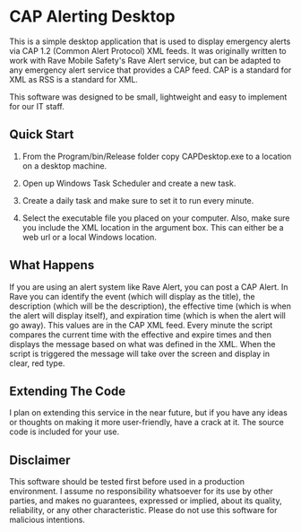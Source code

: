 # CAP Alerting Desktop

This is a simple desktop application that is used to display emergency alerts via CAP 1.2 (Common Alert Protocol) XML feeds.  It was originally written to work with Rave Mobile Safety's Rave Alert service, but can be adapted to any emergency alert service that provides a CAP feed.  CAP is a standard for XML as RSS is a standard for XML.

This software was designed to be small, lightweight and easy to implement for our IT staff.


## Quick Start

1. From the Program/bin/Release folder copy CAPDesktop.exe to a location on a desktop machine.

2. Open up Windows Task Scheduler and create a new task.  

3. Create a daily task and make sure to set it to run every minute.

4. Select the executable file you placed on your computer.  Also, make sure you include the XML location in the argument box.  This can either be a web url or a local Windows location.


## What Happens

If you are using an alert system like Rave Alert, you can post a CAP Alert.  In Rave you can identify the event (which will display as the title), the description (which will be the description), the effective time (which is when the alert will display itself), and expiration time (which is when the alert will go away).  This values are in the CAP XML feed.  Every minute the script compares the current time with the effective and expire times and then displays the message based on what was defined in the XML.  When the script is triggered the message will take over the screen and display in clear, red type.     


## Extending The Code

I plan on extending this service in the near future, but if you have any ideas or thoughts on making it more user-friendly, have a crack at it.  The source code is included for your use.


## Disclaimer

This software should be tested first before used in a production environment.  I assume no responsibility whatsoever for its use by other parties, and makes no guarantees, expressed or implied, about its quality, reliability, or any other characteristic.  Please do not use this software for malicious intentions.



